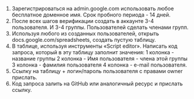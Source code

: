 1. Зарегистрироваться на admin.google.com использовать любое бесплатное доменное имя. Срок пробного периода - 14 дней.
2. После всех шагов верификации создать в аккаунте 3-4 пользователя. И 3-4 группы. Пользователей сделать членами групп.
3. Используя любого из созданных пользователей, открыть docs.google.com/spreadsheets, создать пустую таблицу.
4. В таблице, используя инструменты «Script editor». Написать код запроса, который в эту таблицу заполнит значения: 1 колонка - название группы 2 колонка - Имя пользователя - члена этой группы 3 колонка - фамилия пользователя 4 колонка - e-mail пользователя.
5. Ссылку на таблицу + логин/пароль пользователя с правами owner прислать.
6. Код запроса залить на GitHub или аналогичный ресурс и прислать ссылку.
